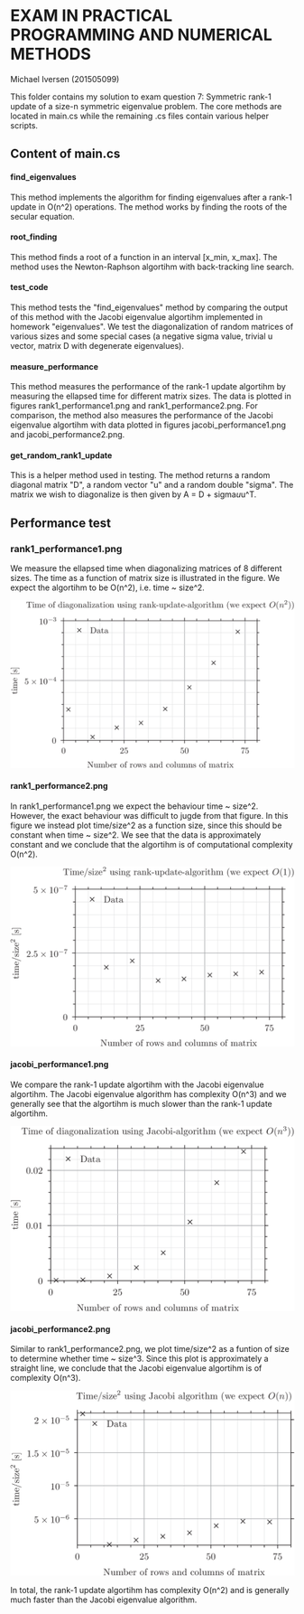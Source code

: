 # EXAM IN PRACTICAL PROGRAMMING AND NUMERICAL METHODS
Michael Iversen (201505099)

This folder contains my solution to exam question 7: Symmetric rank-1 update of a size-n symmetric eigenvalue problem.
The core methods are located in main.cs while the remaining .cs files contain various helper scripts.

## Content of main.cs
#### find_eigenvalues
This method implements the algorithm for finding eigenvalues after a rank-1 update in O(n^2) operations.
The method works by finding the roots of the secular equation.

#### root_finding
This method finds a root of a function in an interval [x_min, x_max].
The method uses the Newton-Raphson algortihm with back-tracking line search.

#### test_code
This method tests the "find_eigenvalues" method by comparing the output of this method with the Jacobi eigenvalue algortihm implemented in homework "eigenvalues".
We test the diagonalization of random matrices of various sizes and some special cases (a negative sigma value, trivial u vector, matrix D with degenerate eigenvalues).

#### measure_performance
This method measures the performance of the rank-1 update algortihm by measuring the ellapsed time for different matrix sizes. 
The data is plotted in figures rank1_performance1.png and rank1_performance2.png.
For comparison, the method also measures the performance of the Jacobi eigenvalue algortihm with data plotted in figures jacobi_performance1.png and jacobi_performance2.png.

#### get_random_rank1_update
This is a helper method used in testing. 
The method returns a random diagonal matrix "D", a random vector "u" and a random double "sigma".
The matrix we wish to diagonalize is then given by A = D + sigma*u*u^T.

## Performance test
### rank1_performance1.png
We measure the ellapsed time when diagonalizing matrices of 8 different sizes.
The time as a function of matrix size is illustrated in the figure.
We expect the algortihm to be O(n^2), i.e. time ~ size^2.

![rank1_performance1.png](rank1_performance1.png)

#### rank1_performance2.png
In rank1_performance1.png we expect the behaviour time ~ size^2.
However, the exact behaviour was difficult to jugde from that figure.
In this figure we instead plot time/size^2 as a function size, since this should be constant when time ~ size^2.
We see that the data is approximately constant and we conclude that the algortihm is of computational complexity O(n^2).

![rank1_performance2.png](rank1_performance2.png)

#### jacobi_performance1.png
We compare the rank-1 update algortihm with the Jacobi eigenvalue algortihm.
The Jacobi eigenvalue algorithm has complexity O(n^3) and we generally see that the algortihm is much slower than the rank-1 update algortihm.

![jacobi_performance1.png](jacobi_performance1.png)

#### jacobi_performance2.png
Similar to rank1_performance2.png, we plot time/size^2 as a funtion of size to determine whether time ~ size^3.
Since this plot is approximately a straight line, we conclude that the Jacobi eigenvalue algortihm is of complexity O(n^3).

![jacobi_performance2.png](jacobi_performance2.png)


In total, the rank-1 update algortihm has complexity O(n^2) and is generally much faster than the Jacobi eigenvalue algorithm.
